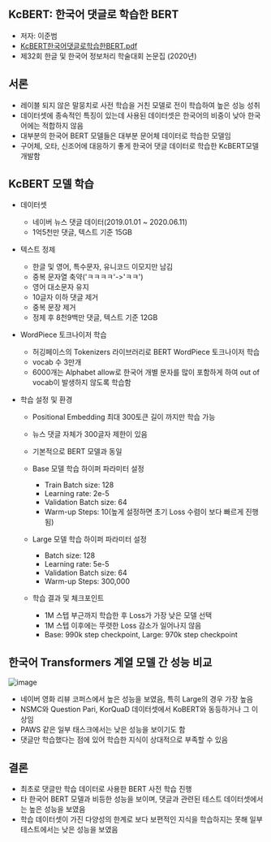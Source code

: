 KcBERT: 한국어 댓글로 학습한 BERT
----------------------------------

- 저자: 이준범
- [KcBERT한국어댓글로학습한BERT.pdf](/uploads/f0df8968be4aa18e245374c9e4cc60ba/KcBERT한국어댓글로학습한BERT.pdf)
- 제32회 한글 및 한국어 정보처리 학술대회 논문집 (2020년)

서론
-------------

- 레이블 되지 않은 말뭉치로 사전 학습을 거친 모델로 전이 학습하여 높은 성능 성취
- 데이터셋에 종속적인 특징이 있는데 사용된 데이터셋은 한국어의 비중이 낮아 한국어에는 적합하지 않음
- 대부분의 한국어 BERT 모델들은 대부분 문어체 데이터로 학습한 모델임
- 구어체, 오타, 신조어에 대응하기 좋게 한국어 댓글 데이터로 학습한 KcBERT모델 개발함

KcBERT 모델 학습
----------------

- 데이터셋
  - 네이버 뉴스 댓글 데이터(2019.01.01 ~ 2020.06.11)
  - 1억5천만 댓글, 텍스트 기준 15GB

- 텍스트 정제
  - 한글 및 영어, 특수문자, 유니코드 이모지만 남김
  - 중복 문자열 축약('ㅋㅋㅋㅋ'->'ㅋㅋ')
  - 영어 대소문자 유지
  - 10글자 이하 댓글 제거
  - 중복 문장 제거
  - 정제 후 8천9백만 댓글, 텍스트 기준 12GB

- WordPiece 토크나이저 학습
  - 허깅페이스의 Tokenizers 라이브러리로 BERT WordPiece 토크나이저 학습
  - vocab 수 3만개
  - 6000개는 Alphabet allow로 한국어 개별 문자를 많이 포함하게 하여 out of vocab이 발생하지 않도록 학습함

- 학습 설정 및 환경
  - Positional Embedding 최대 300토큰 길이 까지만 학습 가능
  - 뉴스 댓글 자체가 300글자 제한이 있음
  - 기본적으로 BERT 모델과 동일

  - Base 모델 학습 하이퍼 파라미터 설정
    - Train Batch size: 128
    - Learning rate: 2e-5
    - Validation Batch size: 64
    - Warm-up Steps: 10(높게 설정하면 초기 Loss 수렴이 보다 빠르게 진행됨)

  - Large 모델 학습 하이퍼 파라미터 설정
    - Batch size: 128
    - Learning rate: 5e-5
    - Validation Batch size: 64
    - Warm-up Steps: 300,000

   - 학습 결과 및 체크포인트
     - 1M 스텝 부근까지 학습한 후 Loss가 가장 낮은 모델 선택
     - 1M 스텝 이후에는 뚜렷한 Loss 감소가 일어나지 않음
     - Base: 990k step checkpoint, Large: 970k step checkpoint

한국어 Transformers 계열 모델 간 성능 비교
-------------------------------------------

![image](https://user-images.githubusercontent.com/49019184/233265121-3cdab32a-b929-48c6-9d3f-c5d0110bbf52.png)

- 네이버 영화 리뷰 코퍼스에서 높은 성능을 보였음, 특히 Large의 경우 가장 높음
- NSMC와 Question Pari, KorQuaD 데이터셋에서 KoBERT와 동등하거나 그 이상임
- PAWS 같은 일부 태스크에서는 낮은 성능을 보이기도 함
- 댓글만 학습했다는 점에 있어 학습한 지식이 상대적으로 부족할 수 있음

결론
--------

- 최초로 댓글만 학습 데이터로 사용한 BERT 사전 학습 진행
- 타 한국어 BERT 모델과 비등한 성능을 보이며, 댓글과 관련된 테스트 데이터셋에서는 높은 성능을 보였음
- 학습 데이터셋이 가진 다양성의 한계로 보다 보편적인 지식을 학습하지는 못해 일부 테스트에서는 낮은 성능을 보였음
